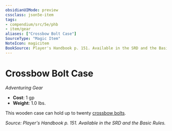 ```yaml
---
obsidianUIMode: preview
cssclass: json5e-item
tags:
- compendium/src/5e/phb
- item/gear
aliases: ["Crossbow Bolt Case"]
SourceType: "Magic Item"
NoteIcon: magicitem
BookSource: Player's Handbook p. 151. Available in the SRD and the Basic Rules.
---
```

# Crossbow Bolt Case
*Adventuring Gear*  

- **Cost**: 1 gp
- **Weight**: 1.0 lbs.

This wooden case can hold up to twenty [crossbow bolts](/3-Mechanics/CLI/items/crossbow-bolt.md).

*Source: Player's Handbook p. 151. Available in the SRD and the Basic Rules.*